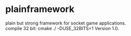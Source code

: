 plainframework
==============

plain but strong framework for socket game applications.  
compile 32 bit: cmake ./ -DUSE_32BITS=1
Version 1.0.
